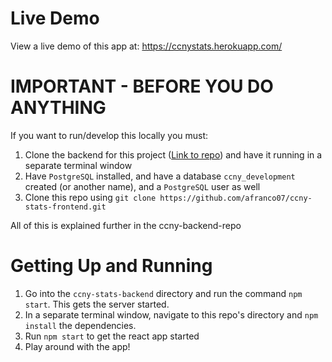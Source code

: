 # Live Demo
View a live demo of this app at: https://ccnystats.herokuapp.com/

# IMPORTANT - BEFORE YOU DO ANYTHING
If you want to run/develop this locally you must:
1. Clone the backend for this project ([Link to repo](https://github.com/afranco07/ccny-stats-backend)) and have it running in a separate terminal window
2. Have `PostgreSQL` installed, and have a database `ccny_development` created (or another name), and a `PostgreSQL` user as well 
3. Clone this repo using `git clone https://github.com/afranco07/ccny-stats-frontend.git`

All of this is explained further in the ccny-backend-repo

# Getting Up and Running
1. Go into the `ccny-stats-backend` directory and run the command `npm start`. This gets the server started.
2. In a separate terminal window, navigate to this repo's directory and `npm install` the dependencies.
3. Run `npm start` to get the react app started
4. Play around with the app!